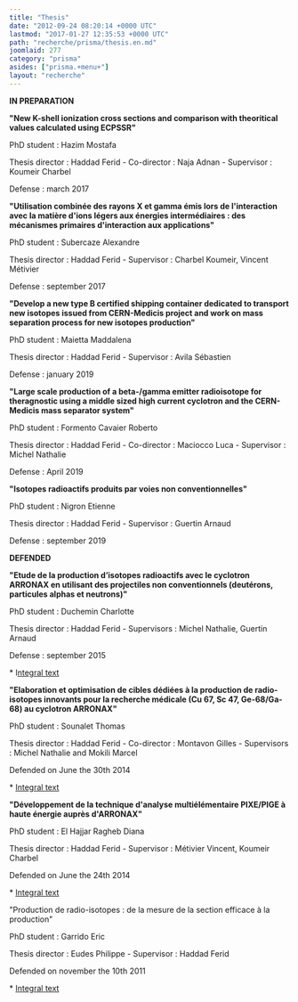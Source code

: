 ```yaml
---
title: "Thesis"
date: "2012-09-24 08:20:14 +0000 UTC"
lastmod: "2017-01-27 12:35:53 +0000 UTC"
path: "recherche/prisma/thesis.en.md"
joomlaid: 277
category: "prisma"
asides: ["prisma.+menu+"]
layout: "recherche"
---
```

**IN PREPARATION**

**"New K-shell ionization cross sections and comparison with theoritical values calculated using ECPSSR"**

PhD student : Hazim Mostafa

Thesis director : Haddad Ferid - Co-director : Naja Adnan - Supervisor : Koumeir Charbel

Defense : march 2017

**"Utilisation combinée des rayons X et gamma émis lors de l'interaction avec la matière d'ions légers aux énergies intermédiaires : des mécanismes primaires d'interaction aux applications"**

PhD student : Subercaze Alexandre

Thesis director : Haddad Ferid - Supervisor : Charbel Koumeir, Vincent Métivier

Defense : september 2017

**"Develop a new type B certified shipping container dedicated to transport new isotopes issued from CERN-Medicis project and work on mass separation process for new isotopes production"**

PhD student : Maietta Maddalena

Thesis director : Haddad Ferid - Supervisor : Avila Sébastien

Defense : january 2019

**"Large scale production of a beta-/gamma emitter radioisotope for theragnostic using a middle sized high current cyclotron and the CERN-Medicis mass separator system"**

PhD student : Formento Cavaier Roberto

Thesis director : Haddad Ferid - Co-director : Maciocco Luca - Supervisor : Michel Nathalie

Defense : April 2019

**"Isotopes radioactifs produits par voies non conventionnelles"**

PhD student : Nigron Etienne

Thesis director : Haddad Ferid - Supervisor : Guertin Arnaud

Defense : september 2019

**DEFENDED**

**"Etude de la production d’isotopes radioactifs avec le cyclotron ARRONAX en utilisant des projectiles non conventionnels (deutérons, particules alphas et neutrons)"**

PhD student : Duchemin Charlotte

Thesis director : Haddad Ferid - Supervisors : Michel Nathalie, Guertin Arnaud

Defense : september 2015

\* I[ntegral text](https://tel.archives-ouvertes.fr/tel-01220522 "Texte intégral de la thèse de Charlotte Duchemin")

**"Elaboration et optimisation de cibles dédiées à la production de radio-isotopes innovants pour la recherche médicale (Cu 67, Sc 47, Ge-68/Ga-68) au cyclotron ARRONAX"**

PhD student : Sounalet Thomas

Thesis director : Haddad Ferid - Co-director : Montavon Gilles - Supervisors : Michel Nathalie and Mokili Marcel

Defended on June the 30th 2014

\* [Integral text](https://tel.archives-ouvertes.fr/tel-01138225 "Texte intégral de la thèse de Thomas Sounalet")

**"Développement de la technique d'analyse multiélémentaire PIXE/PIGE à haute énergie auprès d'ARRONAX"**

PhD student : El Hajjar Ragheb Diana

Thesis director : Haddad Ferid - Supervisor : Métivier Vincent, Koumeir Charbel

Defended on June the 24th 2014

\* [Integral text](https://tel.archives-ouvertes.fr/tel-01138225 "Texte intégral de la thèse d'Eric Garrido")

"Production de radio-isotopes : de la mesure de la section efficace à la production"

PhD student : Garrido Eric

Thesis director : Eudes Philippe - Supervisor : Haddad Ferid

Defended on november the 10th 2011

\* [Integral text](https://tel.archives-ouvertes.fr/tel-00662649 "Texte intégral de la thèse d'Eric Garrido")
